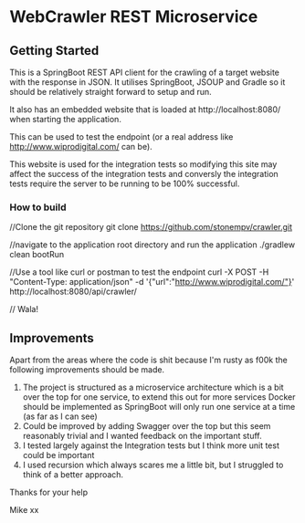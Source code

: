 # WebCrawler REST Microservice

## Getting Started
This is a SpringBoot REST API client for the crawling of a target website with the response in JSON.
It utilises SpringBoot, JSOUP and Gradle so it should be relatively straight forward to setup and run.

It also has an embedded website that is loaded at http://localhost:8080/ when starting the application.

This can be used to test the endpoint (or a real address like http://www.wiprodigital.com/ can be).

This website is used for the integration tests so modifying this site may affect the success of the integration tests and conversly the integration tests require the server to be running to be 100% successful.

### How to build
//Clone the git repository
git clone https://github.com/stonempv/crawler.git

//navigate to the application root directory and run the application
./gradlew clean bootRun

//Use a tool like curl or postman to test the endpoint
curl -X POST -H "Content-Type: application/json" -d '{"url":"http://www.wiprodigital.com/"}' http://localhost:8080/api/crawler/

// Wala!


## Improvements
Apart from the areas where the code is shit because I'm rusty as f00k the following improvements should be made.
1. The project is structured as a microservice architecture which is a bit over the top for one service, to extend this out for more services Docker should be implemented as SpringBoot will only run one service at a time (as far as I can see)
2. Could be improved by adding Swagger over the top but this seem reasonably trivial and I wanted feedback on the important stuff.
3. I tested largely against the Integration tests but I think more unit test could be important
4. I used recursion which always scares me a little bit, but I struggled to think of a better approach.

Thanks for your help

Mike xx

